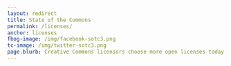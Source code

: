 ```yaml
---
layout: redirect
title: State of the Commons
permalink: /licenses/
anchor: licenses
fbog-image: /img/facebook-sotc3.png
tc-image: /img/twitter-sotc3.png
page.blurb: Creative Commons licensors choose more open licenses today than they did four years ago.
---
```


